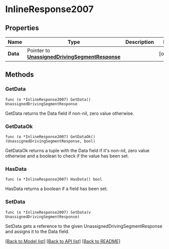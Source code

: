 # InlineResponse2007

## Properties

Name | Type | Description | Notes
------------ | ------------- | ------------- | -------------
**Data** | Pointer to [**UnassignedDrivingSegmentResponse**](UnassignedDrivingSegmentResponse.md) |  | [optional] 

## Methods

### GetData

`func (o *InlineResponse2007) GetData() UnassignedDrivingSegmentResponse`

GetData returns the Data field if non-nil, zero value otherwise.

### GetDataOk

`func (o *InlineResponse2007) GetDataOk() (UnassignedDrivingSegmentResponse, bool)`

GetDataOk returns a tuple with the Data field if it's non-nil, zero value otherwise
and a boolean to check if the value has been set.

### HasData

`func (o *InlineResponse2007) HasData() bool`

HasData returns a boolean if a field has been set.

### SetData

`func (o *InlineResponse2007) SetData(v UnassignedDrivingSegmentResponse)`

SetData gets a reference to the given UnassignedDrivingSegmentResponse and assigns it to the Data field.


[[Back to Model list]](../README.md#documentation-for-models) [[Back to API list]](../README.md#documentation-for-api-endpoints) [[Back to README]](../README.md)


